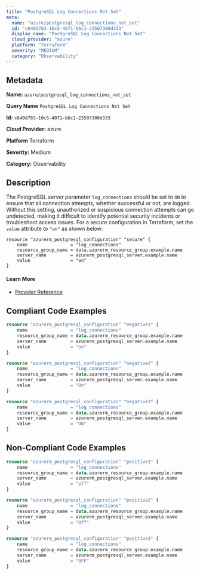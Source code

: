 ```yaml
---
title: "PostgreSQL Log Connections Not Set"
meta:
  name: "azure/postgresql_log_connections_not_set"
  id: "c640d783-10c5-4071-b6c1-23507300d333"
  display_name: "PostgreSQL Log Connections Not Set"
  cloud_provider: "azure"
  platform: "Terraform"
  severity: "MEDIUM"
  category: "Observability"
---
```

## Metadata

**Name:** `azure/postgresql_log_connections_not_set`

**Query Name** `PostgreSQL Log Connections Not Set`

**Id:** `c640d783-10c5-4071-b6c1-23507300d333`

**Cloud Provider:** azure

**Platform** Terraform

**Severity:** Medium

**Category:** Observability

## Description
The PostgreSQL server parameter `log_connections` should be set to `ON` to ensure that all connection attempts, whether successful or not, are logged. Without this setting, unauthorized or suspicious connection attempts can go undetected, making it difficult to identify potential security incidents or troubleshoot access issues. For a secure configuration in Terraform, set the `value` attribute to `"on"` as shown below:

```
resource "azurerm_postgresql_configuration" "secure" {
    name                = "log_connections"
    resource_group_name = data.azurerm_resource_group.example.name
    server_name         = azurerm_postgresql_server.example.name
    value               = "on"
}
```

#### Learn More

 - [Provider Reference](https://registry.terraform.io/providers/hashicorp/azurerm/latest/docs/resources/postgresql_configuration)


## Compliant Code Examples
```terraform
resource "azurerm_postgresql_configuration" "negative1" {
    name                = "log_connections"
    resource_group_name = data.azurerm_resource_group.example.name
    server_name         = azurerm_postgresql_server.example.name
    value               = "on"
}

resource "azurerm_postgresql_configuration" "negative2" {
    name                = "log_connections"
    resource_group_name = data.azurerm_resource_group.example.name
    server_name         = azurerm_postgresql_server.example.name
    value               = "On"
}

resource "azurerm_postgresql_configuration" "negative3" {
    name                = "log_connections"
    resource_group_name = data.azurerm_resource_group.example.name
    server_name         = azurerm_postgresql_server.example.name
    value               = "ON"
}
```
## Non-Compliant Code Examples
```terraform
resource "azurerm_postgresql_configuration" "positive1" {
    name                = "log_connections"
    resource_group_name = data.azurerm_resource_group.example.name
    server_name         = azurerm_postgresql_server.example.name
    value               = "off"
}

resource "azurerm_postgresql_configuration" "positive2" {
    name                = "log_connections"
    resource_group_name = data.azurerm_resource_group.example.name
    server_name         = azurerm_postgresql_server.example.name
    value               = "Off"
}

resource "azurerm_postgresql_configuration" "positive3" {
    name                = "log_connections"
    resource_group_name = data.azurerm_resource_group.example.name
    server_name         = azurerm_postgresql_server.example.name
    value               = "OFF"
}
```